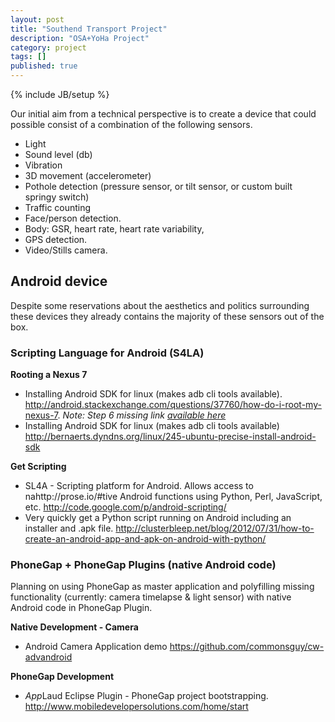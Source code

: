 ```yaml
---
layout: post
title: "Southend Transport Project"
description: "OSA+YoHa Project"
category: project
tags: []
published: true
---
```


{% include JB/setup %}

Our initial aim from a technical perspective is to create a device that could possible consist of a combination of the following sensors.

- Light
- Sound level (db)
- Vibration
- 3D movement (accelerometer)
- Pothole detection (pressure sensor, or tilt sensor, or custom built springy switch)
- Traffic counting
- Face/person detection.
- Body: GSR, heart rate, heart rate variability,  
- GPS detection.
- Video/Stills camera.

## Android device
Despite some reservations about the aesthetics and politics surrounding these devices they already contains the majority of these sensors out of the box.

### Scripting Language for Android (S4LA)

**Rooting a Nexus 7**

- Installing Android SDK for linux (makes adb cli tools available).
  <http://android.stackexchange.com/questions/37760/how-do-i-root-my-nexus-7>.
  *Note: Step 6 missing link [available here](http://teamw.in/project/twrp2/103)*
- Installing Android SDK for linux (makes adb cli tools available)
<http://bernaerts.dyndns.org/linux/245-ubuntu-precise-install-android-sdk>

**Get Scripting**

- SL4A - Scripting platform for Android. Allows access to nahttp://prose.io/#tive Android functions using Python, Perl, JavaScript, etc. <http://code.google.com/p/android-scripting/>
- Very quickly get a Python script running on Android including an installer and .apk file. <http://clusterbleep.net/blog/2012/07/31/how-to-create-an-android-app-and-apk-on-android-with-python/>

### PhoneGap + PhoneGap Plugins (native Android code)

Planning on using PhoneGap as master application and polyfilling missing functionality (currently: camera timelapse & light sensor) with native Android code in PhoneGap Plugin.

**Native Development - Camera**

- Android Camera Application demo <https://github.com/commonsguy/cw-advandroid>


**PhoneGap Development**

- *App*Laud Eclipse Plugin - PhoneGap project bootstrapping. <http://www.mobiledevelopersolutions.com/home/start>
